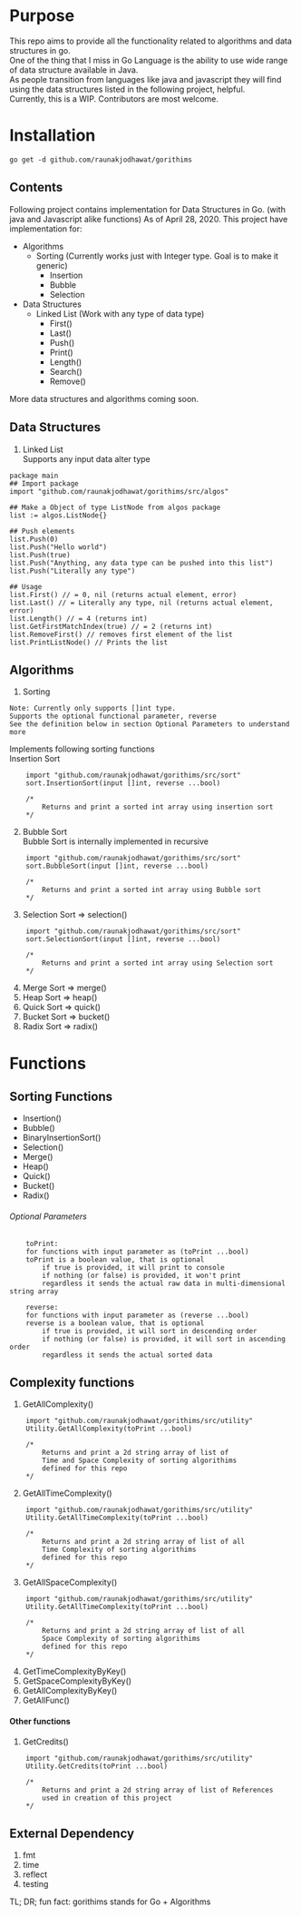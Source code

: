 # Purpose
This repo aims to provide all the functionality related to algorithms and data structures in go.   
One of the thing that I miss in Go Language is the ability to use wide range of data structure available in Java.  
As people transition from languages like java and javascript they will find using the data structures listed in the following project, helpful.  
Currently, this is a WIP. Contributors are most welcome.  

# Installation
```
go get -d github.com/raunakjodhawat/gorithims
```

## Contents
Following project contains implementation for Data Structures in Go. (with java and Javascript alike functions)
As of April 28, 2020. This project have implementation for:
- Algorithms
    - Sorting (Currently works just with Integer type. Goal is to make it generic)
        - Insertion
        - Bubble
        - Selection
- Data Structures
    - Linked List (Work with any type of data type)
        - First()
        - Last()
        - Push()
        - Print()
        - Length()
        - Search()
        - Remove()
        
More data structures and algorithms coming soon.

## Data Structures
1. Linked List  
Supports any input data alter type 
```cassandraql
package main
## Import package
import "github.com/raunakjodhawat/gorithims/src/algos"

## Make a Object of type ListNode from algos package
list := algos.ListNode{}

## Push elements
list.Push(0)
list.Push("Hello world")
list.Push(true)
list.Push("Anything, any data type can be pushed into this list")
list.Push("Literally any type")

## Usage
list.First() // = 0, nil (returns actual element, error)
list.Last() // = Literally any type, nil (returns actual element, error)
list.Length() // = 4 (returns int)
list.GetFirstMatchIndex(true) // = 2 (returns int) 
list.RemoveFirst() // removes first element of the list
list.PrintListNode() // Prints the list

```

## Algorithms
1. Sorting
```
Note: Currently only supports []int type.
Supports the optional functional parameter, reverse
See the definition below in section Optional Parameters to understand more
```
Implements following sorting functions  
Insertion Sort
```
    import "github.com/raunakjodhawat/gorithims/src/sort"
    sort.InsertionSort(input []int, reverse ...bool)
    
    /*  
        Returns and print a sorted int array using insertion sort
    */
```

2. Bubble Sort  
Bubble Sort is internally implemented in recursive
```
    import "github.com/raunakjodhawat/gorithims/src/sort"
    sort.BubbleSort(input []int, reverse ...bool)
    
    /*  
        Returns and print a sorted int array using Bubble sort
    */
```
3. Selection Sort => selection()
```
    import "github.com/raunakjodhawat/gorithims/src/sort"
    sort.SelectionSort(input []int, reverse ...bool)
    
    /*  
        Returns and print a sorted int array using Selection sort
    */
```
4. Merge Sort => merge()
5. Heap Sort => heap()
6. Quick Sort => quick()
7. Bucket Sort => bucket()
8. Radix Sort => radix()

# Functions
## Sorting Functions
- Insertion()
- Bubble()
- BinaryInsertionSort()
- Selection()
- Merge()
- Heap()
- Quick()
- Bucket()
- Radix()

###### Optional Parameters
```
    toPrint:
    for functions with input parameter as (toPrint ...bool)
    toPrint is a boolean value, that is optional
        if true is provided, it will print to console
        if nothing (or false) is provided, it won't print
        regardless it sends the actual raw data in multi-dimensional string array

    reverse:
    for functions with input parameter as (reverse ...bool)
    reverse is a boolean value, that is optional
        if true is provided, it will sort in descending order
        if nothing (or false) is provided, it will sort in ascending order
        regardless it sends the actual sorted data
```
## Complexity functions
1. GetAllComplexity()
```
    import "github.com/raunakjodhawat/gorithims/src/utility"
    Utility.GetAllComplexity(toPrint ...bool)
    
    /*  
        Returns and print a 2d string array of list of
        Time and Space Complexity of sorting algorithims 
        defined for this repo
    */
```
2. GetAllTimeComplexity()
```
    import "github.com/raunakjodhawat/gorithims/src/utility"
    Utility.GetAllTimeComplexity(toPrint ...bool)
    
    /*  
        Returns and print a 2d string array of list of all
        Time Complexity of sorting algorithims 
        defined for this repo
    */
```
3. GetAllSpaceComplexity()
```
    import "github.com/raunakjodhawat/gorithims/src/utility"
    Utility.GetAllTimeComplexity(toPrint ...bool)
    
    /*  
        Returns and print a 2d string array of list of all
        Space Complexity of sorting algorithims 
        defined for this repo
    */
```
4. GetTimeComplexityByKey()
5. GetSpaceComplexityByKey()
6. GetAllComplexityByKey()
7. GetAllFunc()
#### Other functions
1. GetCredits()
```
    import "github.com/raunakjodhawat/gorithims/src/utility"
    Utility.GetCredits(toPrint ...bool)
    
    /*  
        Returns and print a 2d string array of list of References
        used in creation of this project
    */
```

## External Dependency
1. fmt
2. time
3. reflect
4. testing

TL; DR; fun fact: gorithims stands for Go + Algorithms